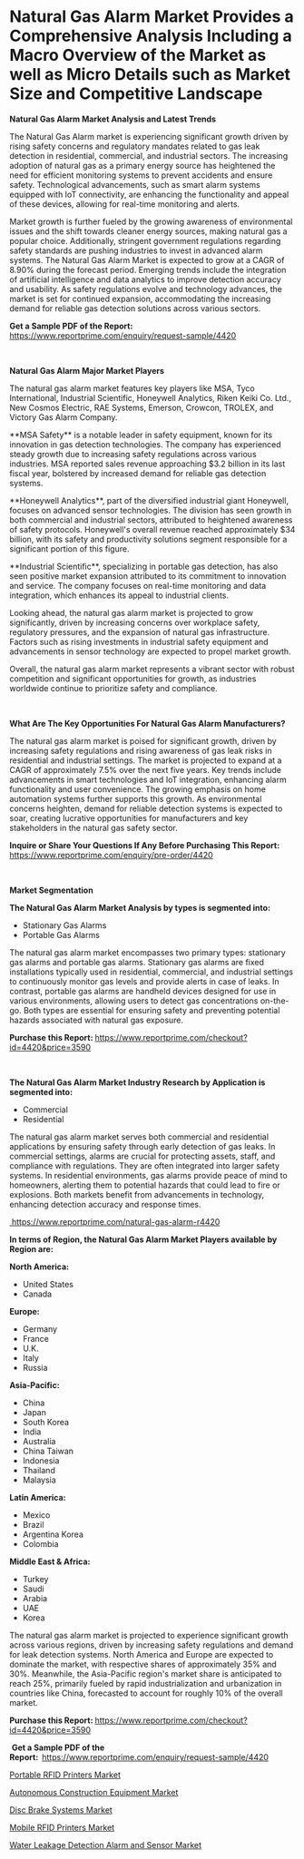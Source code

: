 <p><h1>Natural Gas Alarm Market Provides a Comprehensive Analysis Including a Macro Overview of the Market as well as Micro Details such as Market Size and Competitive Landscape</h1></p><p><strong>Natural Gas Alarm Market Analysis and Latest Trends</strong></p>
<p><p>The Natural Gas Alarm market is experiencing significant growth driven by rising safety concerns and regulatory mandates related to gas leak detection in residential, commercial, and industrial sectors. The increasing adoption of natural gas as a primary energy source has heightened the need for efficient monitoring systems to prevent accidents and ensure safety. Technological advancements, such as smart alarm systems equipped with IoT connectivity, are enhancing the functionality and appeal of these devices, allowing for real-time monitoring and alerts.</p><p>Market growth is further fueled by the growing awareness of environmental issues and the shift towards cleaner energy sources, making natural gas a popular choice. Additionally, stringent government regulations regarding safety standards are pushing industries to invest in advanced alarm systems. The Natural Gas Alarm Market is expected to grow at a CAGR of 8.90% during the forecast period. Emerging trends include the integration of artificial intelligence and data analytics to improve detection accuracy and usability. As safety regulations evolve and technology advances, the market is set for continued expansion, accommodating the increasing demand for reliable gas detection solutions across various sectors.</p></p>
<p><strong>Get a Sample PDF of the Report:&nbsp;</strong> <a href="https://www.reportprime.com/enquiry/request-sample/4420">https://www.reportprime.com/enquiry/request-sample/4420</a></p>
<p>&nbsp;</p>
<p><strong>Natural Gas Alarm Major Market Players</strong></p>
<p><p>The natural gas alarm market features key players like MSA, Tyco International, Industrial Scientific, Honeywell Analytics, Riken Keiki Co. Ltd., New Cosmos Electric, RAE Systems, Emerson, Crowcon, TROLEX, and Victory Gas Alarm Company. </p><p>**MSA Safety** is a notable leader in safety equipment, known for its innovation in gas detection technologies. The company has experienced steady growth due to increasing safety regulations across various industries. MSA reported sales revenue approaching $3.2 billion in its last fiscal year, bolstered by increased demand for reliable gas detection systems.</p><p>**Honeywell Analytics**, part of the diversified industrial giant Honeywell, focuses on advanced sensor technologies. The division has seen growth in both commercial and industrial sectors, attributed to heightened awareness of safety protocols. Honeywell's overall revenue reached approximately $34 billion, with its safety and productivity solutions segment responsible for a significant portion of this figure.</p><p>**Industrial Scientific**, specializing in portable gas detection, has also seen positive market expansion attributed to its commitment to innovation and service. The company focuses on real-time monitoring and data integration, which enhances its appeal to industrial clients. </p><p>Looking ahead, the natural gas alarm market is projected to grow significantly, driven by increasing concerns over workplace safety, regulatory pressures, and the expansion of natural gas infrastructure. Factors such as rising investments in industrial safety equipment and advancements in sensor technology are expected to propel market growth.</p><p>Overall, the natural gas alarm market represents a vibrant sector with robust competition and significant opportunities for growth, as industries worldwide continue to prioritize safety and compliance.</p></p>
<p>&nbsp;</p>
<p><strong>What Are The Key Opportunities For Natural Gas Alarm Manufacturers?</strong></p>
<p><p>The natural gas alarm market is poised for significant growth, driven by increasing safety regulations and rising awareness of gas leak risks in residential and industrial settings. The market is projected to expand at a CAGR of approximately 7.5% over the next five years. Key trends include advancements in smart technologies and IoT integration, enhancing alarm functionality and user convenience. The growing emphasis on home automation systems further supports this growth. As environmental concerns heighten, demand for reliable detection systems is expected to soar, creating lucrative opportunities for manufacturers and key stakeholders in the natural gas safety sector.</p></p>
<p><strong>Inquire or Share Your Questions If Any Before Purchasing This Report:</strong> <a href="https://www.reportprime.com/enquiry/pre-order/4420">https://www.reportprime.com/enquiry/pre-order/4420</a></p>
<p>&nbsp;</p>
<p><strong>Market Segmentation</strong></p>
<p><strong>The Natural Gas Alarm Market Analysis by types is segmented into:</strong></p>
<p><ul><li>Stationary Gas Alarms</li><li>Portable Gas Alarms</li></ul></p>
<p><p>The natural gas alarm market encompasses two primary types: stationary gas alarms and portable gas alarms. Stationary gas alarms are fixed installations typically used in residential, commercial, and industrial settings to continuously monitor gas levels and provide alerts in case of leaks. In contrast, portable gas alarms are handheld devices designed for use in various environments, allowing users to detect gas concentrations on-the-go. Both types are essential for ensuring safety and preventing potential hazards associated with natural gas exposure.</p></p>
<p><strong>Purchase this Report:&nbsp;</strong><a href="https://www.reportprime.com/checkout?id=4420&price=3590">https://www.reportprime.com/checkout?id=4420&price=3590</a></p>
<p>&nbsp;</p>
<p><strong>The Natural Gas Alarm Market Industry Research by Application is segmented into:</strong></p>
<p><ul><li>Commercial</li><li>Residential</li></ul></p>
<p><p>The natural gas alarm market serves both commercial and residential applications by ensuring safety through early detection of gas leaks. In commercial settings, alarms are crucial for protecting assets, staff, and compliance with regulations. They are often integrated into larger safety systems. In residential environments, gas alarms provide peace of mind to homeowners, alerting them to potential hazards that could lead to fire or explosions. Both markets benefit from advancements in technology, enhancing detection accuracy and response times.</p></p>
<p><a href="https://www.reportprime.com/natural-gas-alarm-r4420">&nbsp;https://www.reportprime.com/natural-gas-alarm-r4420</a></p>
<p><strong>In terms of Region, the Natural Gas Alarm Market Players available by Region are:</strong></p>
<p>
    <p> <strong> North America: </strong>
        <ul>
            <li>United States</li>
            <li>Canada</li>
        </ul>
        </p> 
    <p> <strong> Europe: </strong>
        <ul>
            <li>Germany</li>
            <li>France</li>
            <li>U.K.</li>
            <li>Italy</li>
            <li>Russia</li>
        </ul>
        </p> 
    <p> <strong> Asia-Pacific: </strong>
        <ul>
            <li>China</li>
            <li>Japan</li>
            <li>South Korea</li>
            <li>India</li>
            <li>Australia</li>
            <li>China Taiwan</li>
            <li>Indonesia</li>
            <li>Thailand</li>
            <li>Malaysia</li>
        </ul>
        </p> 
    <p> <strong> Latin America: </strong>
        <ul>
            <li>Mexico</li>
            <li>Brazil</li>
            <li>Argentina Korea</li>
            <li>Colombia</li>
        </ul>
        </p> 
    <p> <strong> Middle East & Africa: </strong>
        <ul>
            <li>Turkey</li>
            <li>Saudi</li>
            <li>Arabia</li>
            <li>UAE</li>
            <li>Korea</li>
        </ul>
    </p>
    </p>
<p><p>The natural gas alarm market is projected to experience significant growth across various regions, driven by increasing safety regulations and demand for leak detection systems. North America and Europe are expected to dominate the market, with respective shares of approximately 35% and 30%. Meanwhile, the Asia-Pacific region's market share is anticipated to reach 25%, primarily fueled by rapid industrialization and urbanization in countries like China, forecasted to account for roughly 10% of the overall market.</p></p>
<p><strong>Purchase this Report: </strong><a href="https://www.reportprime.com/checkout?id=4420&price=3590">https://www.reportprime.com/checkout?id=4420&price=3590</a></p>
<p>&nbsp;<strong>Get a Sample PDF of the Report:&nbsp;&nbsp;</strong><a href="https://www.reportprime.com/enquiry/request-sample/4420">https://www.reportprime.com/enquiry/request-sample/4420</a></p>
<p><strong></strong></p>
<p><p><a href="https://issuu.com/reportprime-2/docs/portable-rfid-printers-market-size-_603cea73186ccf">Portable RFID Printers Market</a></p><p><a href="https://www.linkedin.com/pulse/what-factors-influence-autonomous-construction-equipment-market-r7pnf?trackingId=GnL5IancT%2FuU%2FNFxGCaOgA%3D%3D">Autonomous Construction Equipment Market</a></p><p><a href="https://www.linkedin.com/pulse/disc-brake-systems-market-share-new-trends-analysis-8iw5f?trackingId=sKcbFrZ%2BSmu5Fu0miJrx2g%3D%3D">Disc Brake Systems Market</a></p><p><a href="https://issuu.com/reportprime-2/docs/mobile-rfid-printers-market-size-20_5969121a88ef0d">Mobile RFID Printers Market</a></p><p><a href="https://github.com/GroverBarry/Market-Research-Report-List-7/blob/main/water-leakage-detection-alarm-and-sensor-market.md">Water Leakage Detection Alarm and Sensor Market</a></p></p>